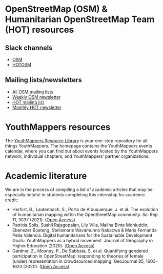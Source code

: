 # OpenStreetMap (OSM) & Humanitarian OpenStreetMap Team (HOT) resources
## Slack channels
- [OSM](https://slack.openstreetmap.us/)
- [HOTOSM](https://slack.hotosm.org/)

## Mailing lists/newsletters
- [All OSM mailing lists](https://lists.openstreetmap.org/listinfo)
- [Weekly OSM newsletter](https://weeklyosm.eu/)
- [HOT mailing list](https://lists.openstreetmap.org/listinfo/hot)
- [Monthly HOT newsletter](https://www.hotosm.org/updates/)

# YouthMappers resources
The [YouthMappers Resource Library](https://sites.google.com/view/youthmapperswiki/home?authuser=0) is your one-stop repository for all things YouthMappers. The homepage contains the YouthMappers events calendar, where you can find out about events hosted by the YouthMappers network, individual chapters, and YouthMappers' partner organizations.

# Academic literature
We are in the process of compiling a list of academic articles that may be especially helpful to students completing this internship for academic credit:
- Herfort, B., Lautenbach, S., Porto de Albuquerque, J. et al. The evolution of humanitarian mapping within the OpenStreetMap community. Sci Rep 11, 3037 (2021). ([Open Access](https://www.nature.com/articles/s41598-021-82404-z))
- Patricia Solís, Sushil Rajagopalan, Lily Villa, Maliha Binte Mohiuddin, Ebenezer Boateng, Stellamaris Wavamunno Nakacwa & María Fernanda Peña Valencia. Digital humanitarians for the Sustainable Development Goals: YouthMappers as a hybrid movement. Journal of Geography in Higher Education (2020). ([Open Access](https://www.tandfonline.com/doi/full/10.1080/03098265.2020.1849067))
- Gardner, Z., Mooney, P., De Sabbata, S. et al. Quantifying gendered participation in OpenStreetMap: responding to theories of female (under) representation in crowdsourced mapping. GeoJournal 85, 1603–1620 (2020). ([Open Access](https://link.springer.com/article/10.1007/s10708-019-10035-z))